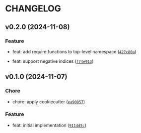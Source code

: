 # CHANGELOG



## v0.2.0 (2024-11-08)

### Feature

* feat: add require functions to top-level namespace ([`427c80a`](https://github.com/kalekundert/multipartial/commit/427c80a47aae4649ae5484c3575bddd2f2c33f19))

* feat: support negative indices ([`f74e913`](https://github.com/kalekundert/multipartial/commit/f74e913f093ca25600e964f4dfa9f4cf8b4364a7))


## v0.1.0 (2024-11-07)

### Chore

* chore: apply cookiecutter ([`ea90857`](https://github.com/kalekundert/multipartial/commit/ea90857cb598c107389fc3bade093d5c42a4ade6))

### Feature

* feat: initial implementation ([`9114d5c`](https://github.com/kalekundert/multipartial/commit/9114d5c7fc0dd15a6336ca37c7590a9a5a29d14c))
